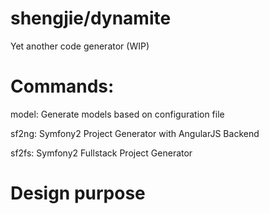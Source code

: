 # shengjie/dynamite
Yet another code generator (WIP)


# Commands:
model: Generate models based on configuration file

sf2ng: Symfony2 Project Generator with AngularJS Backend

sf2fs: Symfony2 Fullstack Project Generator

# Design purpose

